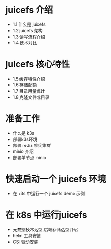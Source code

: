 # juicefs 介绍
- 1.1 什么是 juicefs
- 1.2 juicefs 架构
- 1.3 读写流程介绍
- 1.4 技术对比

# juicefs 核心特性
- 1.5 缓存特性介绍
- 1.6 存储配额
- 1.7 目录用量统计
- 1.8 克隆文件或目录

# 准备工作
- 什么是 k3s 
- 部署k3s环境
- 部署 redis 哨兵集群
- minio 介绍
- 部署单节点 minio

# 快速启动一个 juicefs 环境
- 在 k3s 中运行一个 juicefs demo 示例


# 在 k8s 中运行juicefs
- 元数据技术选型,后端存储选型介绍
- helm 工具安装
- CSI 驱动安装
